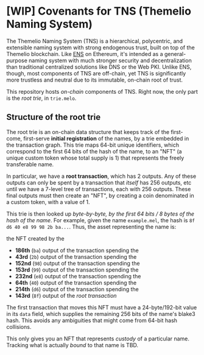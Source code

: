 # [WIP] Covenants for TNS (Themelio Naming System)

The Themelio Naming System (TNS) is a hierarchical, polycentric, and extensible naming system with strong endogenous trust, built on top of the Themelio blockchain. Like [ENS](https://ens.domains/) on Ethereum, it's intended as a general-purpose naming system with much stronger security and decentralization than traditional centralized solutions like DNS or the Web PKI. Unlike ENS, though, most components of TNS are off-chain, yet TNS is significantly more trustless and neutral due to its immutable, on-chain root of trust.

This repository hosts _on-chain_ components of TNS. Right now, the only part is the _root trie_, in `trie.melo`.

## Structure of the root trie

The root trie is an on-chain data structure that keeps track of the first-come, first-serve **initial registration** of the names, by a trie embedded in the transaction graph. This trie maps 64-bit unique identifiers, which correspond to the first 64 bits of the hash of the name, to an "NFT" (a unique custom token whose total supply is 1) that represents the freely transferable name.

In particular, we have a **root transaction**, which has 2 outputs. Any of these outputs can only be spent by a transaction that _itself_ has 256 outputs, etc until we have a 7-level tree of transactions, each with 256 outputs. These final outputs must then create an "NFT", by creating a coin denominated in a custom token, with a value of 1.

This trie is then looked up _byte-by-byte, by the first 64 bits / 8 bytes of the hash of the name_. For example, given the name `example.mel`, the hash is `8f d6 40 e8 99 98 2b ba...`. Thus, the asset representing the name is:

the NFT created by the

- **186th** (`ba`) output of the transaction spending the
- **43rd** (`2b`) output of the transaction spending the
- **152nd** (`98`) output of the transaction spending the
- **153rd** (`99`) output of the transaction spending the
- **232nd** (`e8`) output of the transaction spending the
- **64th** (`40`) output of the transaction spending the
- **214th** (`d6`) output of the transaction spending the
- **143rd** (`8f`) output of the _root transaction_

The first transaction that moves this NFT must have a 24-byte/192-bit value in its `data` field, which supplies the remaining 256 bits of the name's blake3 hash. This avoids any ambiguities that might come from 64-bit hash collisions.

This only gives you an NFT that represents _custody_ of a particular name. Tracking what is actually _bound_ to that name is TBD.
